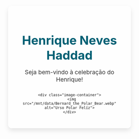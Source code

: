 <!DOCTYPE html>
<html lang="pt-br">
<head>
  <meta charset="UTF-8">
  <meta name="viewport" content="width=device-width, initial-scale=1.0">
  <title>Aniversário Henrique Neves Haddad</title>
  <style>
    /* Reset CSS */
    * {
      margin: 0;
      padding: 0;
      box-sizing: border-box;
    }

    /* Body styling */
    body {
      font-family: 'Arial', sans-serif;
      display: flex;
      justify-content: center;
      align-items: center;
      min-height: 100vh;
      background: linear-gradient(135deg, #f0f9ff, #dbe9f1);
      color: #333;
    }

    /* Container styles */
    .container {
      text-align: center;
      padding: 2rem;
      background: rgba(255, 255, 255, 0.8);
      border-radius: 12px;
      box-shadow: 0 8px 16px rgba(0, 0, 0, 0.1);
      max-width: 600px;
    }

    h1 {
      font-size: 2.5rem;
      color: #005f73;
      margin-bottom: 1rem;
    }

    p {
      font-size: 1.2rem;
      color: #333;
      margin-bottom: 2rem;
    }

    .image-container {
      margin: 2rem 0;
    }

    img {
      max-width: 100%;
      height: auto;
      border-radius: 12px;
    }

    @media (max-width: 768px) {
      h1 {
        font-size: 2rem;
      }

      p {
        font-size: 1rem;
      }
    }
  </style>
</head>
<body>
  <div class="container">
    <h1>Henrique Neves Haddad</h1>
    <p>Seja bem-vindo à celebração do Henrique!</p>

    <div class="image-container">
      <img src="/mnt/data/Bernard_the_Polar_Bear.webp" alt="Urso Polar Felíz">
    </div>
  </div>
</body>
</html>

